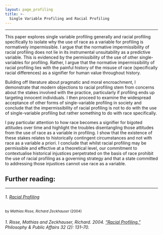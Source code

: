 ```yaml
---
layout: page_profiling
title: >- 
  Single Variable Profiling and Racial Profiling
---
```


<hr class="solid">

This paper explores single variable profiling generally and racial profiling specifically to isolate why the use of race as a variable for profiling is normatively impermissible. I argue that the normative impermissibility of racial profiling does not lie in its instrumental unsuitability as a predictive variable. This is evidenced by the permissibility of the use of other single-variables for profiling. Rather, I argue that the normative impermissibility of racial profiling lies with the painful history of the misuse of race (specifically racial differences) as a signifier for human value throughout history.

Building off literature about pragmatic and moral encroachment, I demonstrate that modern objections to racial profiling stem from concerns about the stakes involved with the practice, particularly if profiling ends up targeting innocent individuals. I then proceed to examine the widespread acceptance of other forms of single-variable profiling in society and conclude that the impermissibility of racial profiling is not to do with the use of single-variable profiling but rather something to do with race specifically.

I pay particular attention to how race becomes a signifier for bigoted attitudes over time and highlight the troubles disentangling those attitudes from the use of race as a variable in profiling. I show that the existence of these stakes relates to historically contingent circumstances and not with race as a variable a priori. I conclude that whilst racial profiling may be permissible and effective at a theoretical level, our commitment to contextualise historical injustices perpetrated on the basis of race prohibit the use of racial profiling as a governing strategy and that a state committed to addressing those injustices cannot use race as a variable.

<h2>
  Further reading:
</h2>

<hr class="solid">

<h6>
  1. <a href="https://onlinelibrary.wiley.com/doi/10.1111/j.1088-4963.2004.00009.x">
    Racial Profiling
  </a>
  
</h6>
<small>
  by <em>Mathias Risse, Richard Zeckhauser</em> (2004)
</small>

</br>

<h6>
  1. Risse, Mathias and Zeckhauser, Richard. 2004. <a href="https://onlinelibrary.wiley.com/doi/10.1111/j.1088-4963.2004.00009.x">“Racial Profiling.”</a> Philosophy & Public Affairs 32 (2): 131–70.
</h6>
